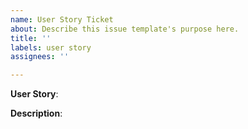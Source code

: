 ```yaml
---
name: User Story Ticket
about: Describe this issue template's purpose here.
title: ''
labels: user story
assignees: ''

---
```


**User Story**:

**Description**:
